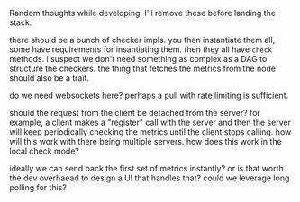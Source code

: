 Random thoughts while developing, I'll remove these before landing the stack.

there should be a bunch of checker impls.
you then instantiate them all, some have requirements for insantiating them.
then they all have `check` methods.
i suspect we don't need something as complex as a DAG to structure the checkers.
the thing that fetches the metrics from the node should also be a trait.

do we need websockets here? perhaps a pull with rate limiting is sufficient.

should the request from the client be detached from the server? for example, a client
makes a "register" call with the server and then the server will keep periodically
checking the metrics until the client stops calling. how will this work with there
being multiple servers. how does this work in the local check mode?

ideally we can send back the first set of metrics instantly? or is that worth the dev
overhaead to design a UI that handles that? could we leverage long polling for this?
